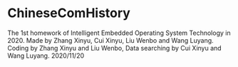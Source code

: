 # ChineseComHistory
The 1st homework of Intelligent Embedded Operating System Technology in 2020. Made by Zhang Xinyu, Cui Xinyu, Liu Wenbo and Wang Luyang.
Coding by Zhang Xinyu and Liu Wenbo, Data searching by Cui Xinyu and Wang Luyang.
2020/11/20
